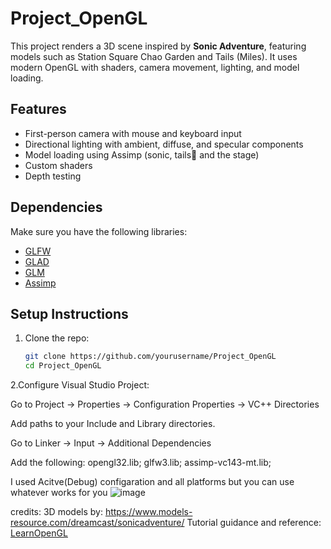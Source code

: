 # Project_OpenGL

This project renders a 3D scene inspired by **Sonic Adventure**, featuring models such as Station Square Chao Garden and Tails (Miles). It uses modern OpenGL with shaders, camera movement, lighting, and model loading.

## Features

- First-person camera with mouse and keyboard input
- Directional lighting with ambient, diffuse, and specular components
- Model loading using Assimp (sonic, tails🦊 and the stage)
- Custom shaders
- Depth testing

## Dependencies

Make sure you have the following libraries:

- [GLFW](https://www.glfw.org/)
- [GLAD](https://glad.dav1d.de/)
- [GLM](https://github.com/g-truc/glm)
- [Assimp](https://github.com/assimp/assimp)

## Setup Instructions

1. Clone the repo:

   ```bash
   git clone https://github.com/yourusername/Project_OpenGL
   cd Project_OpenGL
   
2.Configure Visual Studio Project:

Go to Project → Properties → Configuration Properties → VC++ Directories

Add paths to your Include and Library directories.

Go to Linker → Input → Additional Dependencies

Add the following: opengl32.lib; glfw3.lib; assimp-vc143-mt.lib;

I used Acitve(Debug) configaration and all platforms but you can use whatever works for you 
![image](https://github.com/user-attachments/assets/97a9f7d0-d2ce-4066-a57c-0608d03fe5fd)

credits:
3D models by: https://www.models-resource.com/dreamcast/sonicadventure/
Tutorial guidance and reference: [LearnOpenGL](https://learnopengl.com/)
